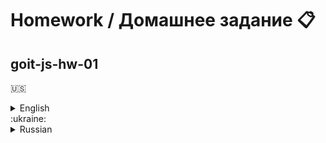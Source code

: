 # Homework / Домашнее задание :clipboard:

## goit-js-hw-01

:us:

<details>
	<summary>English</summary>

# Acceptance criteria

# Критерии приема

- Repository created `goit-js-hw-01`
- When submitting homework there is a link to the source files in the repository
- Each task is executed in a separate file named `task-task_number.js`. Use `<script type="module">`
  to close the job code in a separate scope and avoid identifier name conflicts.
- Variable names are clear and descriptive
- Code formatted using Prettier

# Task 1

- Declare two variables storing the name and price of the product: `name` и `price`
- Assign the following product characteristics to the variables (immediately upon declaration)
  - name: Protective field generator
  - price: 1000
- Using a template line, output information about the product to the console, you will get:
  `'Protective field generator selected, price per piece is 1000 credits'`.
- Assign a new price to the product - 2000
- Using a template line, output information about the product to the console, you will get:
  ``Protective field generator selected, price per piece is 2000 credits'`.

# Task 2

Write a script to check the number of goods in the warehouse. There are `total` variables (number of
goods per warehouse) and `ordered` (product units in the order).

Compare these values and output the results:

- If the order contains a number that exceeds the number of goods in stock, then display a message
  `"There are not enough creatures in stock!"`.
- In another case, display the message `"The order has been placed, the manager will contact you"`.

Check the functionality of the code with different values of the `ordered` variable, for example
`20`, `80` and `130`.

```js
const total = 100;
const ordered = 50;
```

# Task 3

Write a script that simulates administrator authorization in the control panel.

There is a `message` variable in which a message about the result will be written. When the page
loads the visitor is asked for a password via `prompt`:

- If you clicked `Cancel`, write the line `'Canceled by user!'` into `message`
- In the normal case, if a password is entered that matches the value of the `ADMIN_PASSWORD`
  constant, write in `message` the line `'Welcome!'`
- Otherwise, that is, if none of the previous conditions are met, write in `message` line
  `'Access denied, incorrect password!'`
- After all checks, display the value of the `message` variable in `alert`.

```js
const ADMIN_PASSWORD = 'jqueryismyjam';
let message;
```

# Task 4

The user's account has `23580` credits, the value is stored in the `credits` variable (create and
assign). The user decides to buy repair droids, which cost `3000` credits each. The price of one
droid is stored in the `pricePerDroid` variable (create and assign).

When visiting a page, using `prompt`, you need to ask the number of droids that the user wants to
buy and save it into a variable.

Write a script that:

- If the `Cancel` button was pressed in the `prompt`, displays a message in the console
  `'Canceled by user!'`.
- Otherwise, calculates the total price of the order and stores it in the `totalPrice` variable.
- Checks whether the user can pay for the order:
  - if the amount to be paid exceeds the number of credits in the account, display a message in the
    console `'Insufficient funds in the account!'`.
  - otherwise, you need to calculate the balance of credits on the account and display a message
    ``You bought [number] of droids, there are [number] credits left in your account.'`.

# Task 5

The user can arrange delivery of goods to his country by indicating it when visiting the page in
`prompt`. Please note that the user can enter the country name not only with lowercase letters, but
for example ``CHINA'`.

Write a script that displays a message about the cost of delivery to a specified country.
Necessarily use `switch`. Message format: ``Shipping to [country] will cost [price] credits'`.

But delivery is not available everywhere, if the specified country is not in the list, then display
a message in `alert` ``Delivery is not available in your country'`.

Below is a list of countries and shipping costs.

- China - 100 credits
- Chile - 250 credits
- Australia - 170 credits
- India - 80 credits
- Jamaica - 120 credits

# Task 6

Write a script that asks the visitor to enter a number in the `prompt` until the visitor will press
`Cancel` and add the entered value to the total each time.

- When loading the page, the user is prompted to enter a number in the `prompt`. The input is added
  to the value of the `total` variable.
- The number entry operation continues until the user presses the `Cancel` button in `prompt`.
- After the user has stopped entering by clicking the `Cancel` button, show an `alert` with the line
  `'The total sum of the numbers is [sum]'`.

> 🔔 Checking that the user entered exactly a number and not an arbitrary set of characters is not
> necessary. If you want, in case of incorrect input, show `alert` with text
> `'The entered number was not a number, try again'`, and the result of `prompt` is added to the
> total not necessary, after which the user is again prompted to enter the number in the prompt.

```js
let input;
let total = 0;
```

</details>
:ukraine:
<details>
<summary>Russian</summary>
	
# Критерии приема

- Создан репозиторий `goit-js-hw-01`
- При сдаче домашней работы есть ссылка на исходные файлы в репозитории
- Каждое задание выполнено в отдельном файле с именем `task-номер_задания.js`. Используй
  `<script type="module">` чтобы закрыть код задания в отдельной области видимости и избежать
  конфликтов имен идентификаторов.
- Имена переменных понятные, описательные
- Код отформатирован с помощью Prettier

# Задание 1

- Объяви две переменные хранящие название и цену товара: `name` и `price`
- Присвой переменным следующие характеристики товара (сразу при объявлении)
  - название: Генератор защитного поля
  - цена: 1000
- Используя шаблонную строку выведи в консоль информацию о товаре, получится:
  `'Выбран «Генератор защитного поля», цена за штуку 1000 кредитов'`.
- Присвой товару новую цену - 2000
- Используя шаблонную строку выведи в консоль информацию о товаре, получится:
  `'Выбран «Генератор защитного поля», цена за штуку 2000 кредитов'`.

# Задание 2

Напиши скрипт проверки количества товаров на складе. Есть переменные `total` (количество товаров на
складе) и `ordered` (единиц товара в заказе).

Сравни эти значения и по результатам выведи:

- Если в заказе указано число, превышающее количество товаров на складе, то выведи сообщение
  `"На складе недостаточно твоаров!"`.
- В другом случае выводи сообщение `"Заказ оформлен, с вами свяжется менеджер"`.

Проверь работоспособность кода с разными значениями переменной `ordered`, например `20`, `80` и
`130`.

```js
const total = 100;
const ordered = 50;
```

# Задание 3

Напиши скрипт имитирующий авторизацию администратора в панели управления.

Есть переменная `message` в которую будет записано сообщение о результате. При загрузке страницы у
посетителя запрашивается пароль через `prompt`:

- Если нажали `Cancel`, записать в `message` строку `'Отменено пользователем!'`
- В протовном случае, если введен пароль который совпадает со значением константы `ADMIN_PASSWORD`,
  записать в `message` строку `'Добро пожаловать!'`
- В противном случае, то есть если ни одно из предыдущих условий не выполнилось, записать в
  `message` строку `'Доступ запрещен, неверный пароль!'`
- После всех проверок вывести в `alert` значение переменной `message`.

```js
const ADMIN_PASSWORD = 'jqueryismyjam';
let message;
```

# Задание 4

На счету пользователя есть `23580` кредитов, значение хранится в переменной `credits` (создай и
присвой). Пользователь решает купить ремонтных дроидов, которые стоят по `3000` кредитов за штуку.
Цена одного дроида хранится в переменной `pricePerDroid` (создай и присвой).

При посещении страницы, используя `prompt`, необходимо спросить количество дроидов которые
пользователь хочет купить и сохранить в переменную.

Напиши скрипт который:

- Если в `prompt` была нажата кнопка `Cancel`, выводит в консоль сообщение
  `'Отменено пользователем!'`.
- В противном случае, рассчитывает общую цену заказа и сохраняет в переменной `totalPrice`.
- Проверяет сможет ли пользователь оплатить заказ:
  - если сумма к оплате превышает количество кредитов на счету, выводи в консоль сообщение
    `'Недостаточно средств на счету!'`.
  - в противном случае необходимо посчитать остаток кредитов на счету и вывести сообщение
    `'Вы купили [число] дроидов, на счету осталось [число] кредитов.'`.

# Задание 5

Пользователь может оформить доставку товара к себе в страну, указав ее при посещении страницы в
`prompt`. Учти, пользователь может ввести имя страны не только буквами нижнего регистра, а к примеру
`'кИтАЙ'`.

Напиши скрипт который выводит сообщение о стоимости доставки в указанную страну. Обязательно
используй `switch`. Формат сообщения: `'Доставка в [страна] будет стоить [цена] кредитов'`.

Но доставка есть не везде, если указанной страны нет в списке, то выводи в `alert` сообщение
`'В вашей стране доставка не доступна'`.

Ниже приведен список стран и стоимость доставки.

- Китай - 100 кредитов
- Чили - 250 кредитов
- Австралия - 170 кредитов
- Индия - 80 кредитов
- Ямайка - 120 кредитов

# Задание 6

Напиши скрипт который просит посетителя ввести число в `prompt` до тех пор, пока посетитель на
нажмет `Cancel` и каждый раз добавляет введенное значение к общей сумме.

- При загрузке страницы пользователю предлагается в `prompt` ввести число. Ввод добавляется к
  значению переменной `total`.
- Операция ввода числа продолжается до тех пор, пока пользователь не нажмет кнопку `Cancel` в
  `prompt`.
- После того как пользователь прекратил ввод нажав кнопку `Cancel`, показать `alert` со строкой
  `'Общая сумма чисел равна [сумма]'`.

> 🔔 Делать проверку того, что пользователь ввел именно число, а не произвольный набор символов, не
> нужно. Если хочешь, в случае некорректного ввода, показывай `alert` с текстом
> `'Было введено не число, попробуйте еще раз'`, при этом результат `prompt` плюсовать к общей сумме
> не нужно, после чего снова пользователю предлагается ввести число в prompt.

```js
let input;
let total = 0;
```
